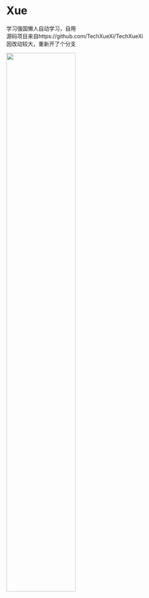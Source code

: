 # Xue
学习强国懒人自动学习，自用<br>
源码项目来自https://github.com/TechXueXi/TechXueXi <br>
因改动较大，重新开了个分支<br>

<img src="https://raw.githubusercontent.com/imkenf/Xue/main/0001.png" width="60%">

